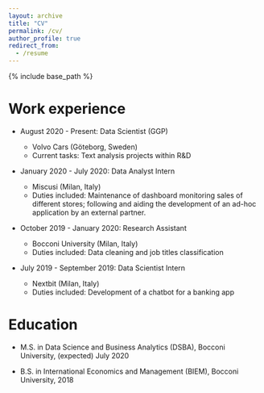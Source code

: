 ```yaml
---
layout: archive
title: "CV"
permalink: /cv/
author_profile: true
redirect_from:
  - /resume
---
```


{% include base_path %}



Work experience
======

* August 2020 - Present: Data Scientist (GGP)
  * Volvo Cars (Göteborg, Sweden)
  * Current tasks: Text analysis projects within R&D

* January 2020 - July 2020: Data Analyst Intern
  * Miscusi (Milan, Italy)
  * Duties included: Maintenance of dashboard monitoring sales of different stores; 
                     following and aiding the development of an ad-hoc application by an external partner.
  
* October 2019 - January 2020: Research Assistant
  * Bocconi University (Milan, Italy)
  * Duties included: Data cleaning and job titles classification

* July 2019 - September 2019: Data Scientist Intern
  * Nextbit (Milan, Italy)
  * Duties included: Development of a chatbot for a banking app
  
Education
======

* M.S. in Data Science and Business Analytics (DSBA), Bocconi University, (expected) July 2020

* B.S. in International Economics and Management (BIEM), Bocconi University, 2018

  